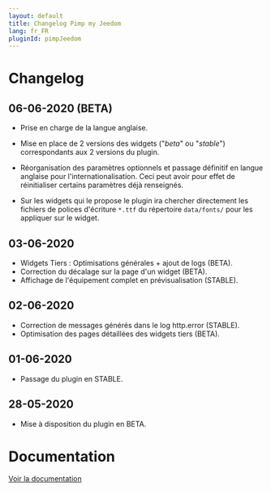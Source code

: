 ```yaml
---
layout: default
title: Changelog Pimp my Jeedom
lang: fr_FR
pluginId: pimpJeedom
---
```


# Changelog

## 06-06-2020 (BETA)

- Prise en charge de la langue anglaise.

- Mise en place de 2 versions des widgets ("*beta*" ou "*stable*") correspondants aux 2 versions du plugin.

- Réorganisation des paramètres optionnels et passage définitif en langue anglaise pour l'internationalisation. Ceci peut avoir pour effet de réinitialiser certains paramètres déjà renseignés.

- Sur les widgets qui le propose le plugin ira chercher directement les fichiers de polices d'écriture `*.ttf` du répertoire `data/fonts/` pour les appliquer sur le widget.

## 03-06-2020

- Widgets Tiers : Optimisations générales + ajout de logs (BETA).
- Correction du décalage sur la page d'un widget (BETA).
- Affichage de l'équipement complet en prévisualisation (STABLE).

## 02-06-2020

- Correction de messages générés dans le log http.error (STABLE).
- Optimisation des pages détaillées des widgets tiers (BETA).

## 01-06-2020

- Passage du plugin en STABLE.

## 28-05-2020

- Mise à disposition du plugin en BETA.

# Documentation

[Voir la documentation]({{site.baseurl}}/{{page.pluginId}}/{{page.lang}})
